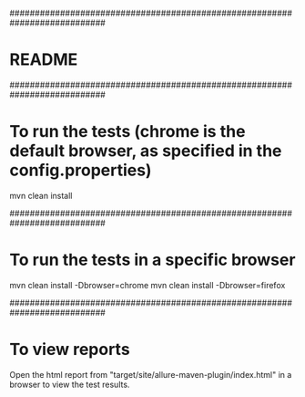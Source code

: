 ###########################################################################
# README

###########################################################################
# To run the tests (chrome is the default browser, as specified in the config.properties)
mvn clean install

###########################################################################
# To run the tests in a specific browser
mvn clean install -Dbrowser=chrome
mvn clean install -Dbrowser=firefox

###########################################################################
# To view reports
Open the html report from "target/site/allure-maven-plugin/index.html" in a browser to view the test results.

